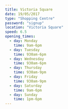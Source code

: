 ```yaml
---
title: Victoria Square
date: 19/05/2017
type: "Shopping Centre"
password: "signup"
location: "Victoria Square"
speed: 6.5
opening_times:
  - day: Monday
    time: 9am-6pm
  - day: Tuesday
    time: 930am-6pm
  - day: Wednesday
    time: 930am-6pm
  - day: Thursday
    time: 930am-9pm
  - day: Friday
    time: 930am-9pm
  - day: Saturday
    time: 9am-6pm
  - day: Sunday
    time: 1pm-6pm
---
```

